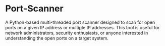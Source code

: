 # Port-Scanner
A Python-based multi-threaded port scanner designed to scan for open ports on a given IP address or multiple IP addresses. This tool is useful for network administrators, security enthusiasts, or anyone interested in understanding the open ports on a target system.
